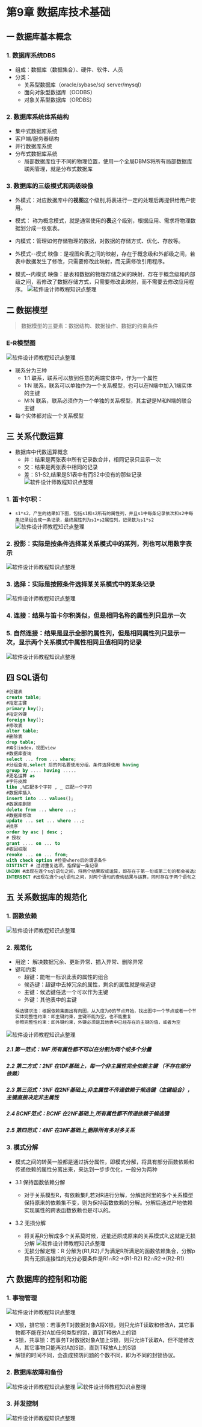 # 第9章 数据库技术基础

## 一 数据库基本概念

### 1. 数据库系统DBS
- 组成：数据库（数据集合）、硬件、软件、人员
- 分类：
  - 关系型数据库（oracle/sybase/sql server/mysql）
  - 面向对象型数据库（OODBS）
  - 对象关系型数据库（ORDBS）

### 2. 数据库系统体系结构
- 集中式数据库系统
- 客户端/服务器结构
- 并行数据库系统
- 分布式数据库系统
  - 局部数据库位于不同的物理位置，使用一个全局DBMS将所有局部数据库联网管理，就是分布式数据库

### 3. 数据库的三级模式和两级映像
- 外模式：对应数据库中的**视图**这个级别,将表进行一定的处理后再提供给用户使用。
- 模式： 称为概念模式，就是通常使用的**表**这个级别，根据应用、需求将物理数据划分成一张张表。
- 内模式：管理如何存储物理的数据，对数据的存储方式、优化、存放等。

- 外模式--模式 映像：是视图和表之间的映射，存在于概念级和外部级之间，若表中数据发生了修改，只需要修改此映射，而无需修改引用程序。
- 模式--内模式 映像：是表和数据的物理存储之间的映射，存在于概念级和内部级之间，若修改了数据存储方式，只需要修改此映射，而不需要去修改应用程序。
![软件设计师教程知识点整理](./images/9-1.png)

## 二 数据模型
> 数据模型的三要素：数据结构、数据操作、数据的约束条件
### E-R模型图
![软件设计师教程知识点整理](./images/9-2.png)
- 联系分为三种
  - 1:1 联系，联系可以放到任意的两端实体中，作为一个属性
  - 1:N 联系，联系可以单独作为一个关系模型，也可以在N端中加入1端实体的主键
  - M:N 联系，联系必须作为一个单独的关系模型，其主键是M和N端的联合主键
- 每个实体都对应一个关系模型

## 三 关系代数运算
- 数据库中代数运算概念 
  - 并：结果是两张表中所有记录数合并，相同记录只显示一次
  - 交：结果是两张表中相同的记录
  - 差：S1-S2,结果是S1表中有而S2中没有的那些记录
![软件设计师教程知识点整理](./images/9-3.png)
### 1. 笛卡尔积：
- `s1*s2，产生的结果如下图，包括s1和s2所有的属性列，并且s1中每条记录依次和s2中每条记录组合成一条记录，最终属性列为s1+s2属性列，记录数为s1*s2`
![软件设计师教程知识点整理](./images/9-4.png)

### 2. 投影：实际是按条件选择某关系模式中的某列，列也可以用数字表示
![软件设计师教程知识点整理](./images/9-5.png)

### 3. 选择：实际是按照条件选择某关系模式中的某条记录
![软件设计师教程知识点整理](./images/9-6.png)

### 4. 连接：结果与笛卡尔积类似，但是相同名称的属性列只显示一次

### 5. 自然连接：结果是显示全部的属性列，但是相同属性列只显示一次，显示两个关系模式中属性相同且值相同的记录
![软件设计师教程知识点整理](./images/9-7.png)


## 四 SQL语句
```sql
#创建表
create table;
#指定主键
primary key();
#指定外键
foreign key();
#修改表
alter table;
#删除表
drop table;
#索引index，视图view
#数据库查询
select ... from ... where;
#分组查询,select 后的列名要使用分组，条件选择使用 having
group by .... having .....
#更名运算 as
#字符皮牌
like ,%匹配多个字符 , _ 匹配一个字符
#数据库插入
insert into ... values();
#数据库删除
delete from ... where ...;
#数据库修改
update ... set ... where ...;
#排序 
order by asc | desc ;
# 授权
grant .... on ... to 
#收回权限
revoke ... on ... from;
with check option #检查where后的谓语条件
DISTINCT # 过滤重复选项，指保留一条记录
UNION #出现在连个sql语句之间，将两个结果取或运算，即存在于第一句或第二句的都会被选出
INTERSECT #出现在连个sql语句之间，对两个语句的查询结果与运算，同时存在于两个语句之间才被选出
```
## 五 关系数据库的规范化

### 1. 函数依赖
![软件设计师教程知识点整理](./images/9-8.png)

### 2. 规范化
- 用途： 解决数据冗余、更新异常、插入异常、删除异常
- 键和约束
  - 超键：能唯一标识此表的属性的组合
  - 候选键：超键中去掉冗余的属性，剩余的属性就是候选键
  - 主键：候选键任选一个可以作为主键
  - 外键：其他表中的主键
  ```txt
  候选键求法：根据依赖集画出有向图，从入度为0的节点开始，找出图中一个节点或者一个节点组合，能够遍历完整个图，就是候选键
  实体完整性约束：即主键约束，主键不能为空，也不能重复
  参照完整性约束：即外键约束，外键必须是其他表中已经存在的主键的值，或者为空
  ```
![软件设计师教程知识点整理](./images/9-9.png)
##### 2.1 第一范式：1NF 所有属性都不可以在分割为两个或多个分量

##### 2.2 第二方式：2NF 在1DF基础上，每一个非主属性完全依赖主键 **（不存在部分依赖）**

##### 2.3 第三范式：3NF 在2NF基础上,非主属性不传递依赖于候选键（主键组合），主键直接决定非主属性

##### 2.4 BCNF范式：BCNF 在2NF基础上,所有属性都不传递依赖于候选键

##### 2.5 第四范式：4NF 在3NF基础上,删除所有多对多关系

### 3. 模式分解
- 模式之间的转黄一般都是通过拆分属性，即模式分解，将具有部分函数依赖和传递依赖的属性分离出来，来达到一步步优化，一般分为两种

- 3.1 保持函数依赖分解
  - 对于关系模型R，有依赖集F,若对R进行分解，分解出阿里的多个关系模型保持原来的依赖集不变，则为保持函数依赖的分解。分解后通过产地依赖实现属性的跨表函数依赖也是可以的。

- 3.2 无损分解
  - 将关系R分解成多个关系莫时候，还能还原成原来的关系模式R,这就是无损分解
![软件设计师教程知识点整理](./images/9-10.png)
  - 无损分解定理：R 分解为{R1,R2},F为满足R所满足的函数依赖集合，分解p具有无损连接性的充分必要条件是R1∩R2->(R1-R2) R2∩R2->(R2-R1)

## 六 数据库的控制和功能

### 1. 事物管理
![软件设计师教程知识点整理](./images/9-11.png)
- X锁，排它锁：若事务T对数据对象A将X锁，则只允许T读取和修改A，其它事物都不能在对A加任何类型的锁，直到T释放A上的锁
- S锁，共享锁：若事务T对数据对象A加上S锁，则只允许T读取A，但不能修改A，其它事物只能再对A加S锁，直到T释放A上的S锁
- 解锁的时间不同，会造成预防问题的个数不同，即为不同的封锁协议。

### 2. 数据库故障和备份
![软件设计师教程知识点整理](./images/9-12.png)
![软件设计师教程知识点整理](./images/9-13.png)

### 3. 并发控制
![软件设计师教程知识点整理](./images/9-14.png)
